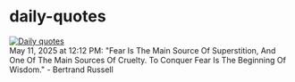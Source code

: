 # daily-quotes
[![Daily quotes](https://github.com/ceepu8/daily-quotes/actions/workflows/daily-quote.yml/badge.svg)](https://github.com/ceepu8/daily-quotes/actions/workflows/daily-quote.yml)<br/>
May 11, 2025 at 12:12 PM: "Fear Is The Main Source Of Superstition, And One Of The Main Sources Of Cruelty. To Conquer Fear Is The Beginning Of Wisdom." - Bertrand Russell
